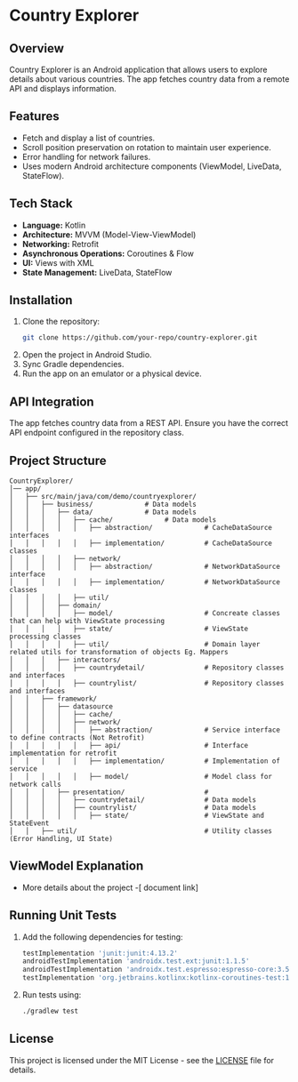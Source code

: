 # Country Explorer

## Overview
Country Explorer is an Android application that allows users to explore details about various countries. 
The app fetches country data from a remote API and displays information.

## Features
- Fetch and display a list of countries.
- Scroll position preservation on rotation to maintain user experience.
- Error handling for network failures.
- Uses modern Android architecture components (ViewModel, LiveData, StateFlow).

## Tech Stack
- **Language:** Kotlin
- **Architecture:** MVVM (Model-View-ViewModel)
- **Networking:** Retrofit
- **Asynchronous Operations:** Coroutines & Flow
- **UI:** Views with XML
- **State Management:** LiveData, StateFlow

## Installation
1. Clone the repository:
   ```sh
   git clone https://github.com/your-repo/country-explorer.git
   ```
2. Open the project in Android Studio.
3. Sync Gradle dependencies.
4. Run the app on an emulator or a physical device.

## API Integration
The app fetches country data from a REST API. Ensure you have the correct API endpoint configured in the repository class.

## Project Structure
```
CountryExplorer/
│── app/
│   ├── src/main/java/com/demo/countryexplorer/
│   │   ├── business/             # Data models
│   │   │   ├── data/             # Data models
│   │   │   │   ├── cache/             # Data models
│   │   │   │   │   ├── abstraction/             # CacheDataSource interfaces
│   │   │   │   │   ├── implementation/          # CacheDataSource classes
│   │   │   │   ├── network/                     
│   │   │   │   │   ├── abstraction/             # NetworkDataSource interface
│   │   │   │   │   ├── implementation/          # NetworkDataSource classes
│   │   │   │   ├── util/             
│   │   │   ├── domain/             
│   │   │   │   ├── model/                       # Concreate classes that can help with ViewState processing
│   │   │   │   ├── state/                       # ViewState processing classes
│   │   │   │   ├── util/                        # Domain layer related utils for transformation of objects Eg. Mappers
│   │   │   ├── interactors/                     
│   │   │   │   ├── countrydetail/               # Repository classes and interfaces
│   │   │   │   ├── countrylist/                 # Repository classes and interfaces
│   │   ├── framework/                           
│   │   │   ├── datasource
│   │   │   │   ├── cache/                       
│   │   │   │   ├── network/                     
│   │   │   │   │   ├── abstraction/             # Service interface to define contracts (Not Retrofit)
│   │   │   │   │   ├── api/                     # Interface implementation for retrofit 
│   │   │   │   │   ├── implementation/          # Implementation of service
│   │   │   │   │   ├── model/                   # Model class for network calls
│   │   │   ├── presentation/                    # 
│   │   │   │   ├── countrydetail/               # Data models
│   │   │   │   ├── countrylist/                 # Data models
│   │   │   │   │   ├── state/                   # ViewState and StateEvent
│   │   ├── util/                                # Utility classes (Error Handling, UI State)
```

## ViewModel Explanation
- More details about the project -[ document link]

## Running Unit Tests
1. Add the following dependencies for testing:
   ```gradle
   testImplementation 'junit:junit:4.13.2'
   androidTestImplementation 'androidx.test.ext:junit:1.1.5'
   androidTestImplementation 'androidx.test.espresso:espresso-core:3.5.1'
   testImplementation 'org.jetbrains.kotlinx:kotlinx-coroutines-test:1.7.1'
   ```
2. Run tests using:
   ```sh
   ./gradlew test
   ```

## License
This project is licensed under the MIT License - see the [LICENSE](LICENSE) file for details.

